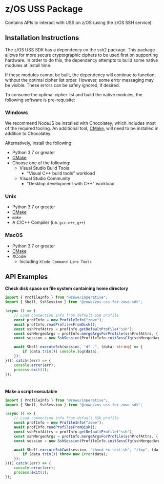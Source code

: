 # z/OS USS Package

Contains APIs to interact with USS on z/OS (using the z/OS SSH service).

## Installation Instructions

The z/OS USS SDK has a dependency on the ssh2 package. This package allows for more secure cryptographic ciphers to be used first on supporting hardware. In order to do this, the dependency attempts to build some native modules at install time.

If these modules cannot be built, the dependency will continue to function, without the optimal cipher list order. However, some error messaging may be visible. These errors can be safely ignored, if desired.

To consume the optimal cipher list and build the native modules, the following software is pre-requisite:

### Windows
We recommend NodeJS be installed with Chocolatey, which includes most of the required tooling. An additional tool, [CMake](https://cmake.org/download/), will need to be installed in addition to Chocolatey.

Alternatively, install the following:

- Python 3.7 or greater
- [CMake](https://cmake.org/download/)
- Choose one of the following:
  - Visual Studio Build Tools
    - "Visual C++ build tools" workload
  - Visual Studio Community
    - "Desktop development with C++" workload

### Unix
- Python 3.7 or greater
- [CMake](https://cmake.org/download/)
- `make`
- A C/C++ Compiler (i.e. `gcc-c++`, `g++`)

### MacOS
- Python 3.7 or greater
- [CMake](https://cmake.org/download/)
- XCode
  - Including `XCode Command Line Tools`

## API Examples

**Check disk space on file system containing home directory**

```typescript
import { ProfileInfo } from "@zowe/imperative";
import { Shell, SshSession } from "@zowe/zos-uss-for-zowe-sdk";

(async () => {
    // Load connection info from default SSH profile
    const profInfo = new ProfileInfo("zowe");
    await profInfo.readProfilesFromDisk();
    const sshProfAttrs = profInfo.getDefaultProfile("ssh");
    const sshMergedArgs = profInfo.mergeArgsForProfile(sshProfAttrs, { getSecureVals: true });
    const session = new SshSession(ProfileInfo.initSessCfg(sshMergedArgs.knownArgs));

    await Shell.executeSsh(session, "df .", (data: string) => {
        if (data.trim()) console.log(data);
    });
})().catch((err) => {
    console.error(err);
    process.exit(1);
});
```

#
**Make a script executable**

```typescript
import { ProfileInfo } from "@zowe/imperative";
import { Shell, SshSession } from "@zowe/zos-uss-for-zowe-sdk";

(async () => {
    // Load connection info from default SSH profile
    const profInfo = new ProfileInfo("zowe");
    await profInfo.readProfilesFromDisk();
    const sshProfAttrs = profInfo.getDefaultProfile("ssh");
    const sshMergedArgs = profInfo.mergeArgsForProfile(sshProfAttrs, { getSecureVals: true });
    const session = new SshSession(ProfileInfo.initSessCfg(sshMergedArgs.knownArgs));

    await Shell.executeSshCwd(session, "chmod +x test.sh", "/tmp", (data: string) => {
        if (data.trim()) throw new Error(data);
    });
})().catch((err) => {
    console.error(err);
    process.exit(1);
});
```
